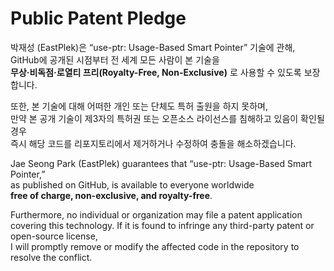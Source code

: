 # Public Patent Pledge

박재성 (EastPlek)은 “use-ptr: Usage-Based Smart Pointer” 기술에 관해,  
GitHub에 공개된 시점부터 전 세계 모든 사람이 본 기술을  
**무상·비독점·로열티 프리(Royalty-Free, Non-Exclusive)** 로 사용할 수 있도록 보장합니다.

또한, 본 기술에 대해 어떠한 개인 또는 단체도 특허 출원을 하지 못하며,  
만약 본 공개 기술이 제3자의 특허권 또는 오픈소스 라이선스를 침해하고 있음이 확인될 경우  
즉시 해당 코드를 리포지토리에서 제거하거나 수정하여 충돌을 해소하겠습니다.

Jae Seong Park (EastPlek) guarantees that “use-ptr: Usage-Based Smart Pointer,”  
as published on GitHub, is available to everyone worldwide  
**free of charge, non-exclusive, and royalty-free**.  

Furthermore, no individual or organization may file a patent application covering this technology.
If it is found to infringe any third-party patent or open-source license,  
I will promptly remove or modify the affected code in the repository to resolve the conflict.
